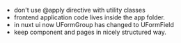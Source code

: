 - don't use @apply directive with utility classes
- frontend application code lives inside the app folder.
- in nuxt ui now UFormGroup has changed to UFormField
- keep component and pages in nicely structured way.
